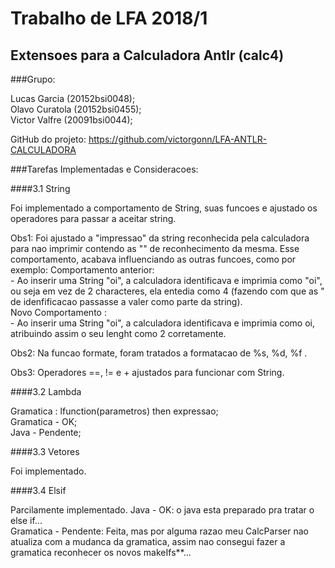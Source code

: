# Trabalho de LFA 2018/1

## Extensoes para a Calculadora Antlr (calc4)

###Grupo:
<p>
 Lucas Garcia (20152bsi0048);<br />
 Olavo Curatola (20152bsi0455);<br />
 Victor Valfre (20091bsi0044);<br />
 
 GitHub do projeto: https://github.com/victorgonn/LFA-ANTLR-CALCULADORA
</p>

###Tarefas Implementadas e Consideracoes:

####3.1 String
<p>
Foi implementado a comportamento de String, suas funcoes e ajustado os operadores para passar a aceitar string.

Obs1: Foi ajustado a "impressao" da string reconhecida pela calculadora para nao imprimir contendo as "" de reconhecimento da mesma. Esse comportamento, acabava influenciando as outras funcoes, como por exemplo:
Comportamento anterior:<br />
    - Ao inserir uma String "oi", a calculadora identificava e imprimia como "oi", ou seja em vez de 2 characteres, ela entedia como 4 (fazendo com que as " de idenfificacao passasse a valer como parte da string).
<br />Novo Comportamento :<br />
     - Ao inserir uma String "oi", a calculadora identificava e imprimia como oi, atribuindo assim o seu lenght como 2 corretamente.
     
     
Obs2: Na funcao formate, foram tratados a formatacao de %s, %d, %f .    

Obs3: Operadores ==, != e + ajustados para funcionar com String.
</p>

####3.2 Lambda
<p>
Gramatica : lfunction(parametros) then expressao;<br />
Gramatica - OK;<br />
Java - Pendente;
</p>

####3.3 Vetores
<p>
Foi implementado.
</p>

####3.4 Elsif
<p>
Parcilamente implementado.
Java - OK: o java esta preparado pra tratar o else if...<br />
Gramatica - Pendente: Feita, mas por alguma razao meu CalcParser nao atualiza com a mudanca da gramatica, assim nao consegui fazer a gramatica reconhecer os novos makeIfs**...
</p>
